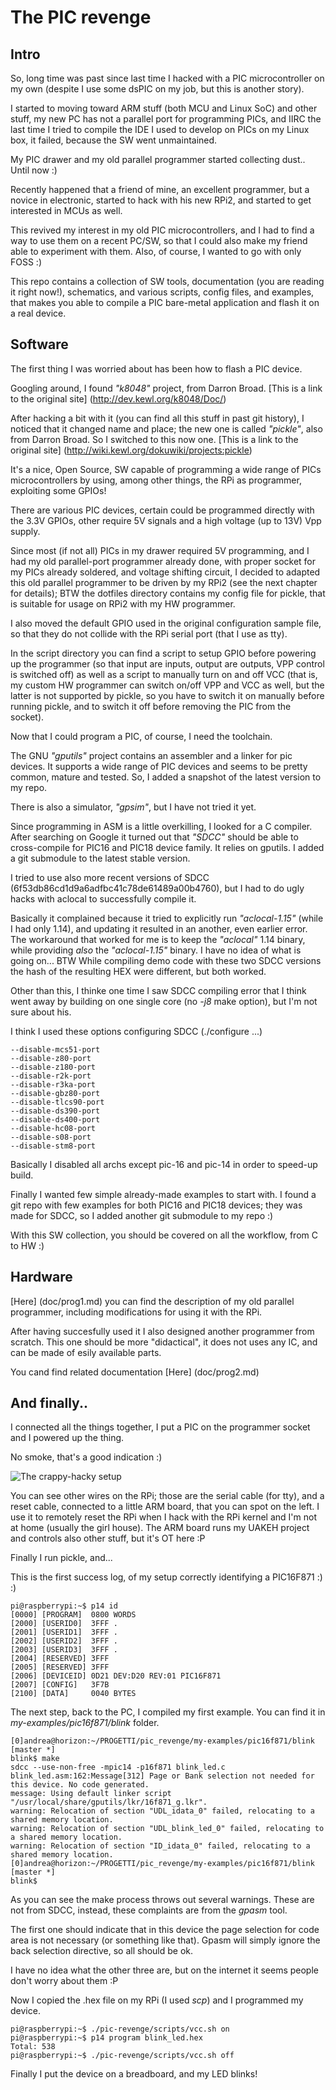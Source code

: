 The PIC revenge
======================

Intro
------
So, long time was past since last time I hacked with a PIC microcontroller on my own
(despite I use some dsPIC on my job, but this is another story).

I started to moving toward ARM stuff (both MCU and Linux SoC) and other stuff, my new
PC has not a parallel port for programming PICs, and IIRC the last time I tried to compile
the IDE I used to develop on PICs on my Linux box, it failed, because the SW went
unmaintained.

My PIC drawer and my old parallel programmer started collecting dust.. Until now :)

Recently happened that a friend of mine, an excellent programmer, but a novice in
electronic, started to hack with his new RPi2, and started to get interested in MCUs
as well.

This revived my interest in my old PIC microcontrollers, and I had to find a way to
use them on a recent PC/SW, so that I could also make my friend able to experiment with
them. Also, of course, I wanted to go with only FOSS :)

This repo contains a collection of SW tools, documentation (you are reading it right now!),
schematics, and various scripts, config files, and examples, that makes you able to
compile a PIC bare-metal application and flash it on a real device.


Software
--------

The first thing I was worried about has been how to flash a PIC device.

Googling around, I found *"k8048"* project, from Darron Broad.
[This is a link to the original site] (http://dev.kewl.org/k8048/Doc/)

After hacking a bit with it (you can find all this stuff in past git history),
I noticed that it changed name and place; the new one is called *"pickle"*,
also from Darron Broad. So I switched to this now one.
[This is a link to the original site] (http://wiki.kewl.org/dokuwiki/projects:pickle)

It's a nice, Open Source, SW capable of programming a wide range of PICs microcontrollers
by using, among other things, the RPi as programmer, exploiting some GPIOs!

There are various PIC devices, certain could be programmed directly with the 3.3V GPIOs,
other require 5V signals and a high voltage (up to 13V) Vpp supply.

Since most (if not all) PICs in my drawer required 5V programming, and I had my old
parallel-port programmer already done, with proper socket for my PICs already
soldered, and voltage shifting circuit, I decided to adapted this old parallel programmer
to be driven by my RPi2 (see the next chapter for details); BTW the dotfiles directory
contains my config file for pickle, that is suitable for usage on RPi2 with my HW
programmer.

I also moved the default GPIO used in the original configuration sample file, so
that they do not collide with the RPi serial port (that I use as tty).

In the script directory you can find a script to setup GPIO before powering up the
programmer (so that input are inputs, output are outputs, VPP control is switched off)
as well as a script to manually turn on and off VCC (that is, my custom HW programmer
can switch on/off VPP and VCC as well, but the latter is not supported by pickle, so
you have to switch it on manually before running pickle, and to switch it off before
removing the PIC from the socket).

Now that I could program a PIC, of course, I need the toolchain.

The GNU *"gputils"* project contains an assembler and a linker for pic devices. It supports
a wide range of PIC devices and seems to be pretty common, mature and tested. So, I added
a snapshot of the latest version to my repo.

There is also a simulator, *"gpsim"*, but I have not tried it yet.

Since programming in ASM is a little overkilling, I looked for a C compiler.
After searching on Google it turned out that *"SDCC"* should be able to cross-compile for
PIC16 and PIC18 device family. It relies on gputils.
I added a git submodule to the latest stable version.

I tried to use also more recent versions of SDCC (6f53db86cd1d9a6adfbc41c78de61489a00b4760), but I had to do ugly hacks with aclocal to successfully compile it.

Basically it complained because it tried to explicitly run *"aclocal-1.15"* (while I had only 1.14), and updating it resulted in an another, even earlier error.
The workaround that worked for me is to keep the *"aclocal"* 1.14 binary, while providing *also* the *"aclocal-1.15"* binary.
I have no idea of what is going on... BTW While compiling demo code with these two SDCC versions the hash of the resulting HEX were different, but both worked.

Other than this, I thinke one time I saw SDCC compiling error that I think went away by building on one single core (no *-j8* make option), but I'm not sure about his.

I think I used these options configuring SDCC (./configure ...)
```
--disable-mcs51-port
--disable-z80-port
--disable-z180-port
--disable-r2k-port
--disable-r3ka-port
--disable-gbz80-port
--disable-tlcs90-port
--disable-ds390-port
--disable-ds400-port
--disable-hc08-port
--disable-s08-port
--disable-stm8-port
```
Basically I disabled all archs except pic-16 and pic-14 in order to speed-up build.

Finally I wanted few simple already-made examples to start with.
I found a git repo with few examples for both PIC16 and PIC18 devices; they was made
for SDCC, so I added another git submodule to my repo :)

With this SW collection, you should be covered on all the workflow, from C to HW :)

Hardware
--------

[Here] (doc/prog1.md) you can find the description of my old parallel programmer,
including modifications for using it with the RPi.

After having succesfully used it I also designed another programmer from scratch.
This one should be more "didactical", it does not uses any IC, and can be made of
esily available parts.

You cand find related documentation [Here] (doc/prog2.md)

And finally..
-------------

I connected all the things together, I put a PIC on the programmer socket and
I powered up the thing.

No smoke, that's a good indication :)

![The crappy-hacky setup](images/setup.jpg)

You can see other wires on the RPi; those are the serial cable (for tty), and
a reset cable, connected to a little ARM board, that you can spot on the left. I use it
to remotely reset the RPi when I hack with the RPi kernel and I'm not at home
(usually the girl house). The ARM board runs my UAKEH project and controls also
other stuff, but it's OT here :P

Finally I run pickle, and...

This is the first success log, of my setup correctly identifying a PIC16F871 :) :)

```
pi@raspberrypi:~$ p14 id
[0000] [PROGRAM]  0800 WORDS
[2000] [USERID0]  3FFF .
[2001] [USERID1]  3FFF .
[2002] [USERID2]  3FFF .
[2003] [USERID3]  3FFF .
[2004] [RESERVED] 3FFF
[2005] [RESERVED] 3FFF
[2006] [DEVICEID] 0D21 DEV:D20 REV:01 PIC16F871
[2007] [CONFIG]   3F7B
[2100] [DATA]     0040 BYTES
```

The next step, back to the PC, I compiled my first example.
You can find it in *my-examples/pic16f871/blink* folder.

```
[0]andrea@horizon:~/PROGETTI/pic_revenge/my-examples/pic16f871/blink [master *]
blink$ make
sdcc --use-non-free -mpic14 -p16f871 blink_led.c
blink_led.asm:162:Message[312] Page or Bank selection not needed for this device. No code generated.
message: Using default linker script "/usr/local/share/gputils/lkr/16f871_g.lkr".
warning: Relocation of section "UDL_idata_0" failed, relocating to a shared memory location.
warning: Relocation of section "UDL_blink_led_0" failed, relocating to a shared memory location.
warning: Relocation of section "ID_idata_0" failed, relocating to a shared memory location.
[0]andrea@horizon:~/PROGETTI/pic_revenge/my-examples/pic16f871/blink [master *]
blink$
```
As you can see the make process throws out several warnings. These are not from SDCC, instead, these complaints are from the *gpasm* tool.

The first one should indicate that in this device the page selection for code area is not necessary (or something like that). Gpasm will simply ignore the back selection directive, so all should be ok.

I have no idea what the other three are, but on the internet it seems people don't worry about them :P

Now I copied the .hex file on my RPi (I used *scp*) and I programmed my device.

```
pi@raspberrypi:~$ ./pic-revenge/scripts/vcc.sh on
pi@raspberrypi:~$ p14 program blink_led.hex
Total: 538
pi@raspberrypi:~$ ./pic-revenge/scripts/vcc.sh off
```

Finally I put the device on a breadboard, and my LED blinks!
